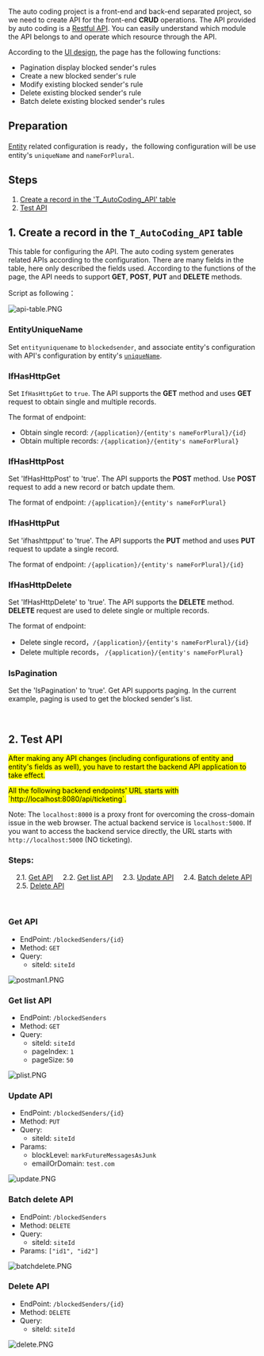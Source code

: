 <!--
Autocoding项目是一个前后端分离的项目，所以需要创建API，供前端进行CRUD操作。 autocoding提供的API是restful API, 通API地址和请求可以读懂API属于哪个模块和操作那个资源。
-->

The auto coding project is a front-end and back-end separated project, so we need to create API for the front-end **CRUD** operations. The API provided by auto coding is a [Restful API](https://en.wikipedia.org/wiki/Representational_state_transfer). You can easily understand which module the API belongs to and operate which resource through the API. 
<!--
根据UI设计，页面有下面的功能：
- 分页显示规则
- 新建规则
- 修改已经存在的规则
- 删除已经存在的规则
- 批量删除已经存在的规则
-->
According to the [UI design](/Tutorial/Basic:-A-Real%2Dworld-Example/Requirement/UI-Design), the page has the following functions:
- Pagination display blocked sender's rules
- Create a new blocked sender's rule
- Modify existing blocked sender's rule
- Delete existing blocked sender's rule
- Batch delete existing blocked sender's rules

## Preparation
<!--
Entity相关的配制已经弄好， 下面的配制将用entity的`unqiueName`和`nameForPlural`.
-->
[Entity](/Tutorial/Basic:-A-Real%2Dworld-Example/Development/Create-Entity) related configuration is ready，the following configuration will be use entity's `uniqueName` and `nameForPlural`.

## Steps
1. [Create a record in the 'T_AutoCoding_API' table](#create-api)
2. [Test API](#test-api)

<a id="create-api"></a>
## 1. Create a record in the `T_AutoCoding_API` table
<!--
这是配制API的表，autocoding系统根据这里的配制生成相关的API, 表里有很多配制，这里只描述使用的属性。根据页面的功能，API需要支持`GET`, `POST`，`PUT` 和 `DELETE`方法.
-->
This table for configuring the API. The auto coding system generates related APIs according to the configuration. There are many fields in the table, here only described the fields used. According to the functions of the page, the API needs to support **GET**, **POST**, **PUT** and **DELETE** methods.

Script as following：

![api-table.PNG](/.attachments/api-table-b52fdd79-4659-4e73-9dfa-8ade2a0b6615.PNG)

### EntityUniqueName
<!--
设置`EntityUniqueName`为`blockedSender`，通过Entity的`uniqueName`把Entity的配制和API的配制关联起来
-->

Set `entityuniquename` to `blockedsender`, and associate entity's configuration with API's configuration by entity's [`uniqueName`](/Tutorial/Basic:-A-Real%2Dworld-Example/Development/Create-Entity#uniquename).

### IfHasHttpGet
<!--
设置`IfHasHttpGet`为`true`，API支持GET请求, 使用GET请求去获取单条和多条记录.
-->
Set `IfHasHttpGet` to `true`. The API supports the **GET** method and uses **GET** request to obtain single and multiple records.
<!--
终端的格式:
- 获取单条记录，`/{application}/{entity's nameForPlural}/{id}`
- 获取列表， `/{application}/{entity's nameForPlural}`
-->
The format of endpoint:
- Obtain single record: `/{application}/{entity's nameForPlural}/{id}`
- Obtain multiple records: `/{application}/{entity's nameForPlural}`

### IfHasHttpPost
<!--
设置`IfHasHttpPost`为`true`，API支持POST请求, 使用POST请求去新增一条记录, 或都批量更新. 终端的格式： `/{application}/{entity's nameForPlural}`
-->
Set 'IfHasHttpPost' to 'true'. The API supports the **POST** method. Use **POST** request to add a new record or batch update them.

The format of endpoint: `/{application}/{entity's nameForPlural}`

### IfHasHttpPut
<!--
设置`IfHasHttpPut`为`true`， API支持PUT请求, 使用PUT请求去更新单条记录。终端的格式： `/{application}/{entity's nameForPlural}/{id}`
-->
Set 'ifhashttpput' to 'true'. The API supports the **PUT** method and uses **PUT** request to update a single record.

The format of endpoint: `/{application}/{entity's nameForPlural}/{id}`

### IfHasHttpDelete
<!--
设置`IfHasHttpDelete`为`true`， API支持Delete请求, 使用Delete请求去删除单条或者多条记录。
-->
Set 'IfHasHttpDelete' to 'true'. The API supports the **DELETE** method. **DELETE** request are used to delete single or multiple records.
<!--
终端的格式:
- 删除单条记录，`/{application}/{entity's nameForPlural}/{id}`
- 删除多条记录， `/{application}/{entity's nameForPlural}`
-->
The format of endpoint:
- Delete single record，`/{application}/{entity's nameForPlural}/{id}`
- Delete multiple records， `/{application}/{entity's nameForPlural}`

### IsPagination
<!--
设置`IsPagination`为`true`，GET API支持分页功能。在当前例，获取Blocked sender列表数据时使用分页功能。
-->
Set the 'IsPagination' to 'true'. Get API supports paging. In the current example, paging is used to get the blocked sender's list.

<br/>

<a id="test-api"></a>
## 2. Test API

<mark>After making any API changes (including configurations of entity and entity's fields as well), you have to restart the backend API application to take effect.</mark>

<mark>
All the following backend endpoints' URL starts with `http://localhost:8080/api/ticketing`.
</mark>

Note:
The `localhost:8000` is a proxy front for overcoming the cross-domain issue in the web browser. The actual backend service is `localhost:5000`. If you want to access the backend service directly, the URL starts with `http://localhost:5000` (NO ticketing).

### Steps:
&nbsp;&nbsp;&nbsp;&nbsp;2.1. [Get API](#get-api)
&nbsp;&nbsp;&nbsp;&nbsp;2.2. [Get list API](#get-list-api)
&nbsp;&nbsp;&nbsp;&nbsp;2.3. [Update API](#update-api)
&nbsp;&nbsp;&nbsp;&nbsp;2.4. [Batch delete API](#batch-delete-api)
&nbsp;&nbsp;&nbsp;&nbsp;2.5. [Delete API](#delete-api)

<br/>

<a id="get-api"></a>
### Get API
- EndPoint: `/blockedSenders/{id}`
- Method: `GET`
- Query: 
  - siteId: `siteId`

![postman1.PNG](/.attachments/postman1-76d9a85c-31a4-4092-b095-e8b334c07d7a.PNG)

<a id="get-list-api"></a>
### Get list API
- EndPoint: `/blockedSenders`
- Method: `GET`
- Query: 
  - siteId: `siteId`
  - pageIndex: `1`
  - pageSize: `50`

![plist.PNG](/.attachments/plist-5872ca95-c9a7-4c3e-aeec-d375dac0ee0a.PNG)

<a id="update-api"></a>
### Update API
- EndPoint: `/blockedSenders/{id}`
- Method: `PUT`
- Query: 
  - siteId: `siteId`
- Params:
  - blockLevel: `markFutureMessagesAsJunk`
  - emailOrDomain: `test.com`

![update.PNG](/.attachments/update-d91370f1-47d2-4b76-923f-eaadc490c9e4.PNG)

<a id="batch-delete-api"></a>
### Batch delete API
- EndPoint: `/blockedSenders`
- Method: `DELETE`
- Query: 
  - siteId: `siteId`
- Params: `["id1", "id2"]`

![batchdelete.PNG](/.attachments/batchdelete-b486f426-efee-453c-98d6-7aa6e085ce3a.PNG)

<a id="delete-api"></a>
### Delete API
- EndPoint: `/blockedSenders/{id}`
- Method: `DELETE`
- Query: 
  - siteId: `siteId`

![delete.PNG](/.attachments/delete-8d5501db-3086-482c-81e9-3d67de4a2036.PNG)
